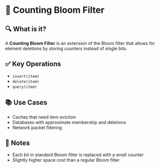 # 🧠 Counting Bloom Filter

## 🔍 What is it?
A **Counting Bloom Filter** is an extension of the Bloom filter that allows for element deletions by storing counters instead of single bits.

## ✅ Key Operations
- `insert(item)`
- `delete(item)`
- `query(item)`

## 📚 Use Cases
- Caches that need item eviction
- Databases with approximate membership and deletions
- Network packet filtering

## 📝 Notes
- Each bit in standard Bloom filter is replaced with a small counter
- Slightly higher space cost than a regular Bloom filter
